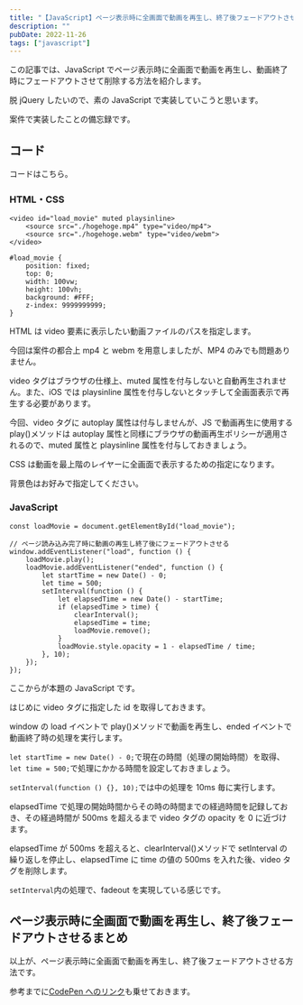 ```yaml
---
title: "【JavaScript】ページ表示時に全画面で動画を再生し、終了後フェードアウトさせる"
description: ""
pubDate: 2022-11-26
tags: ["javascript"]
---
```


この記事では、JavaScript でページ表示時に全画面で動画を再生し、動画終了時にフェードアウトさせて削除する方法を紹介します。

脱 jQuery したいので、素の JavaScript で実装していこうと思います。

案件で実装したことの備忘録です。

## コード

コードはこちら。

### HTML・CSS

```
<video id="load_movie" muted playsinline>
    <source src="./hogehoge.mp4" type="video/mp4">
    <source src="./hogehoge.webm" type="video/webm">
</video>
```

```
#load_movie {
    position: fixed;
    top: 0;
    width: 100vw;
    height: 100vh;
    background: #FFF;
    z-index: 9999999999;
}
```

HTML は video 要素に表示したい動画ファイルのパスを指定します。

今回は案件の都合上 mp4 と webm を用意しましたが、MP4 のみでも問題ありません。

video タグはブラウザの仕様上、muted 属性を付与しないと自動再生されません。また、iOS では playsinline 属性を付与しないとタッチして全画面表示で再生する必要があります。

今回、video タグに autoplay 属性は付与しませんが、JS で動画再生に使用する play()メソッドは autoplay 属性と同様にブラウザの動画再生ポリシーが適用されるので、muted 属性と playsinline 属性を付与しておきましょう。

CSS は動画を最上階のレイヤーに全画面で表示するための指定になります。

背景色はお好みで指定してください。

### JavaScript

```
const loadMovie = document.getElementById("load_movie");

// ページ読み込み完了時に動画の再生し終了後にフェードアウトさせる
window.addEventListener("load", function () {
    loadMovie.play();
    loadMovie.addEventListener("ended", function () {
        let startTime = new Date() - 0;
        let time = 500;
        setInterval(function () {
            let elapsedTime = new Date() - startTime;
            if (elapsedTime > time) {
                clearInterval();
                elapsedTime = time;
                loadMovie.remove();
            }
            loadMovie.style.opacity = 1 - elapsedTime / time;
        }, 10);
    });
});
```

ここからが本題の JavaScript です。

はじめに video タグに指定した id を取得しておきます。

window の load イベントで play()メソッドで動画を再生し、ended イベントで動画終了時の処理を実行します。

`let startTime = new Date() - 0;`で現在の時間（処理の開始時間）を取得、`let time = 500;`で処理にかかる時間を設定しておきましょう。

`setInterval(function () {}, 10);`では中の処理を 10ms 毎に実行します。

elapsedTime で処理の開始時間からその時の時間までの経過時間を記録しておき、その経過時間が 500ms を超えるまで video タグの opacity を 0 に近づけます。

elapsedTime が 500ms を超えると、clearInterval()メソッドで setInterval の繰り返しを停止し、elapsedTime に time の値の 500ms を入れた後、video タグを削除します。

`setInterval`内の処理で、fadeout を実現している感じです。

## ページ表示時に全画面で動画を再生し、終了後フェードアウトさせるまとめ

以上が、ページ表示時に全画面で動画を再生し、終了後フェードアウトさせる方法です。

参考までに[CodePen へのリンク](https://codepen.io/doshimaf/pen/jOKxBby)も乗せておきます。
